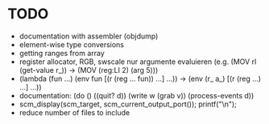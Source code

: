 # TODO

* documentation with assembler (objdump)
* element-wise type conversions
* getting ranges from array
* register allocator, RGB, swscale
  nur argumente evaluieren (e.g. (MOV rl (get-value r_)) -> (MOV (reg:LI 2) (arg 5)))
* (lambda (fun ...) (env fun [(r (reg ... fun)) ...] ...)) ->
  (env (r_ a_) [(r (reg ...) ...] ...))
* documentation: (do () ((quit? d)) (write w (grab v)) (process-events d))
* scm_display(scm_target, scm_current_output_port()); printf("\n");
* reduce number of files to include
